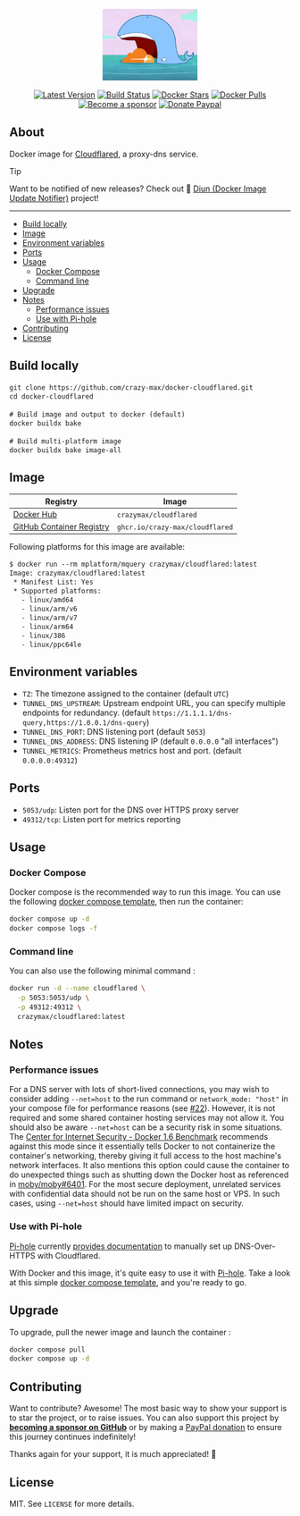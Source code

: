 <p align="center"><a href="https://github.com/crazy-max/docker-cloudflared" target="_blank"><img height="128" src=".github/docker-cloudflared.jpg"></a></p>

<p align="center">
  <a href="https://hub.docker.com/r/crazymax/cloudflared/tags?page=1&ordering=last_updated"><img src="https://img.shields.io/github/v/tag/crazy-max/docker-cloudflared?label=version&style=flat-square" alt="Latest Version"></a>
  <a href="https://github.com/crazy-max/docker-cloudflared/actions?workflow=build"><img src="https://img.shields.io/github/actions/workflow/status/crazy-max/docker-cloudflared/build.yml?branch=master&label=build&logo=github&style=flat-square" alt="Build Status"></a>
  <a href="https://hub.docker.com/r/crazymax/cloudflared/"><img src="https://img.shields.io/docker/stars/crazymax/cloudflared.svg?style=flat-square&logo=docker" alt="Docker Stars"></a>
  <a href="https://hub.docker.com/r/crazymax/cloudflared/"><img src="https://img.shields.io/docker/pulls/crazymax/cloudflared.svg?style=flat-square&logo=docker" alt="Docker Pulls"></a>
  <br /><a href="https://github.com/sponsors/crazy-max"><img src="https://img.shields.io/badge/sponsor-crazy--max-181717.svg?logo=github&style=flat-square" alt="Become a sponsor"></a>
  <a href="https://www.paypal.me/crazyws"><img src="https://img.shields.io/badge/donate-paypal-00457c.svg?logo=paypal&style=flat-square" alt="Donate Paypal"></a>
</p>

## About

Docker image for [Cloudflared](https://github.com/cloudflare/cloudflared), a
proxy-dns service.

> [!TIP] 
> Want to be notified of new releases? Check out 🔔 [Diun (Docker Image Update Notifier)](https://github.com/crazy-max/diun)
> project!

___

* [Build locally](#build-locally)
* [Image](#image)
* [Environment variables](#environment-variables)
* [Ports](#ports)
* [Usage](#usage)
  * [Docker Compose](#docker-compose)
  * [Command line](#command-line)
* [Upgrade](#upgrade)
* [Notes](#notes)
  * [Performance issues](#performance-issues)
  * [Use with Pi-hole](#use-with-pi-hole)
* [Contributing](#contributing)
* [License](#license)

## Build locally

```shell
git clone https://github.com/crazy-max/docker-cloudflared.git
cd docker-cloudflared

# Build image and output to docker (default)
docker buildx bake

# Build multi-platform image
docker buildx bake image-all
```

## Image

| Registry                                                                                               | Image                           |
|--------------------------------------------------------------------------------------------------------|---------------------------------|
| [Docker Hub](https://hub.docker.com/r/crazymax/cloudflared/)                                           | `crazymax/cloudflared`          |
| [GitHub Container Registry](https://github.com/users/crazy-max/packages/container/package/cloudflared) | `ghcr.io/crazy-max/cloudflared` |

Following platforms for this image are available:

```
$ docker run --rm mplatform/mquery crazymax/cloudflared:latest
Image: crazymax/cloudflared:latest
 * Manifest List: Yes
 * Supported platforms:
   - linux/amd64
   - linux/arm/v6
   - linux/arm/v7
   - linux/arm64
   - linux/386
   - linux/ppc64le
```

## Environment variables

* `TZ`: The timezone assigned to the container (default `UTC`)
* `TUNNEL_DNS_UPSTREAM`: Upstream endpoint URL, you can specify multiple endpoints for redundancy. (default `https://1.1.1.1/dns-query,https://1.0.0.1/dns-query`)
* `TUNNEL_DNS_PORT`: DNS listening port (default `5053`)
* `TUNNEL_DNS_ADDRESS`: DNS listening IP (default `0.0.0.0` "all interfaces")
* `TUNNEL_METRICS`: Prometheus metrics host and port. (default `0.0.0.0:49312`)

## Ports

* `5053/udp`: Listen port for the DNS over HTTPS proxy server
* `49312/tcp`: Listen port for metrics reporting

## Usage

### Docker Compose

Docker compose is the recommended way to run this image. You can use the
following [docker compose template](examples/compose/compose.yml), then run
the container:

```bash
docker compose up -d
docker compose logs -f
```

### Command line

You can also use the following minimal command :

```bash
docker run -d --name cloudflared \
  -p 5053:5053/udp \
  -p 49312:49312 \
  crazymax/cloudflared:latest
```

## Notes

### Performance issues

For a DNS server with lots of short-lived connections, you may wish to consider
adding `--net=host` to the run command or `network_mode: "host"` in your compose
file for performance reasons (see [#22](https://github.com/crazy-max/docker-cloudflared/issues/22)).
However, it is not required and some shared container hosting services may not
allow it. You should also be aware `--net=host` can be a security risk in some
situations. The [Center for Internet Security - Docker 1.6 Benchmark](https://github.com/cismirror/old-benchmarks-archive/blob/master/CIS_Docker_1.6_Benchmark_v1.0.0.pdf)
recommends against this mode since it essentially tells Docker to not
containerize the container's networking, thereby giving it full access to the
host machine's network interfaces. It also mentions this option could cause the
container to do unexpected things such as shutting down the Docker host as
referenced in [moby/moby#6401](https://github.com/moby/moby/issues/6401). For
the most secure deployment, unrelated services with confidential data should
not be run on the same host or VPS. In such cases, using `--net=host` should
have limited impact on security.

### Use with Pi-hole

[Pi-hole](https://pi-hole.net/) currently [provides documentation](https://docs.pi-hole.net/guides/dns-over-https/)
to manually set up DNS-Over-HTTPS with Cloudflared.

With Docker and this image, it's quite easy to use it with [Pi-hole](https://pi-hole.net/).
Take a look at this simple [docker compose template](examples/pihole/compose.yml),
and you're ready to go.

## Upgrade

To upgrade, pull the newer image and launch the container :

```bash
docker compose pull
docker compose up -d
```

## Contributing

Want to contribute? Awesome! The most basic way to show your support is to star
the project, or to raise issues. You can also support this project by [**becoming a sponsor on GitHub**](https://github.com/sponsors/crazy-max)
or by making a [PayPal donation](https://www.paypal.me/crazyws) to ensure this
journey continues indefinitely!

Thanks again for your support, it is much appreciated! :pray:

## License

MIT. See `LICENSE` for more details.
